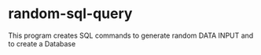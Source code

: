 # random-sql-query

This program creates SQL commands to generate random DATA INPUT and to create a Database
